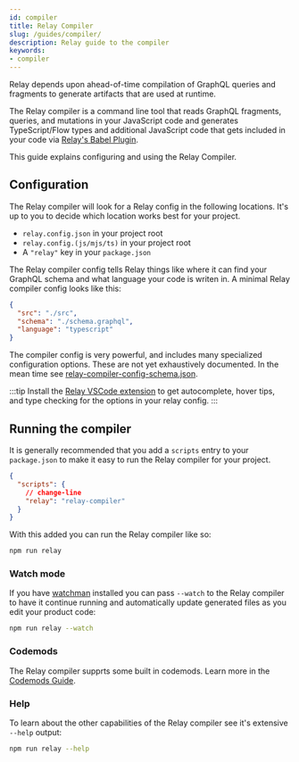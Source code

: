 ```yaml
---
id: compiler
title: Relay Compiler
slug: /guides/compiler/
description: Relay guide to the compiler
keywords:
- compiler
---
```


Relay depends upon ahead-of-time compilation of GraphQL queries and fragments to generate artifacts that are used at runtime.

The Relay compiler is a command line tool that reads GraphQL fragments, queries, and mutations in your JavaScript code and generates TypeScript/Flow types and additional JavaScript code that gets included in your code via [Relay's Babel Plugin](./babel-plugin.md).

This guide explains configuring and using the Relay Compiler.

## Configuration

The Relay compiler will look for a Relay config in the following locations. It's up to you to decide which location works best for your project.

* `relay.config.json` in your project root
* `relay.config.(js/mjs/ts)` in your project root
* A `"relay"` key in your `package.json`

The Relay compiler config tells Relay things like where it can find your GraphQL schema and what language your code is writen in. A minimal Relay compiler config looks like this:

```json title="relay.config.json"
{
  "src": "./src",
  "schema": "./schema.graphql",
  "language": "typescript"
}
```

The compiler config is very powerful, and includes many specialized configuration options. These are not yet exhaustively documented. In the mean time see [relay-compiler-config-schema.json](https://github.com/facebook/relay/blob/main/compiler/crates/relay-compiler/relay-compiler-config-schema.json).

:::tip
Install the [Relay VSCode extension](../editor-support.md) to get autocomplete, hover tips, and type checking for the options in your relay config.
:::

## Running the compiler

It is generally recommended that you add a `scripts` entry to your `package.json` to make it easy to run the Relay compiler for your project.

```json title="package.json"
{
  "scripts": {
    // change-line
    "relay": "relay-compiler"
  }
}
```

With this added you can run the Relay compiler like so:

```sh
npm run relay
```

### Watch mode

If you have [watchman](https://facebook.github.io/watchman) installed you can pass `--watch` to the Relay compiler to have it continue running and automatically update generated files as you edit your product code:

```sh
npm run relay --watch
```

### Codemods

The Relay compiler supprts some built in codemods. Learn more in the [Codemods Guide](../guides/codemods.md).

### Help

To learn about the other capabilities of the Relay compiler see it's extensive `--help` output:

```sh
npm run relay --help
```
